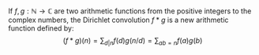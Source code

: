 If $f,g:\mathbb{N} \to \mathbb{C}$ are two arithmetic functions from the positive integers to the complex numbers, the Dirichlet convolution $f*g$ is a new arithmetic function defined by:
$$
(f*g)(n)=\sum_{d|n}f(d)g(n/d)=\sum_{ab=n}f(a)g(b)
$$
